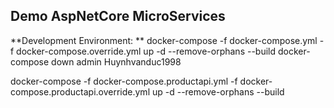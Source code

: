 ## Demo AspNetCore MicroServices

**Development Environment: **
docker-compose -f docker-compose.yml -f docker-compose.override.yml up -d --remove-orphans --build
docker-compose down
admin
Huynhvanduc1998


docker-compose -f docker-compose.productapi.yml -f docker-compose.productapi.override.yml up -d --remove-orphans --build